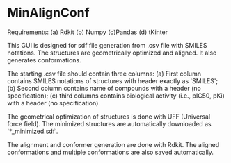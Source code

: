 # MinAlignConf

Requirements:
(a) Rdkit
(b) Numpy
(c)Pandas
(d) tKinter

This GUI is designed for sdf file generation from .csv file with SMILES notations. The structures are geometrically optimized and aligned. It also generates conformations.

The starting .csv file should contain three columns: (a) First column contains SMILES notations of structures with header exactly as 'SMILES'; (b) Second column contains name of compounds with a header (no specification); (c) third columns contains biological activity (i.e., pIC50, pKi) with a header (no specification).

The geometrical optimization of structures is done with UFF (Universal force field). The minimized structures are automatically downloaded as '*_minimized.sdf'.

The alignment and conformer generation are done with Rdkit. The aligned conformations and multiple conformations are also saved automatically.
